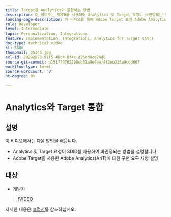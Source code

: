 ```yaml
---
title: Target을 Analytics와 통합하는 방법
description: 이 비디오는 SDID를 사용하여 Analytics 및 Target 요청이 바인딩되는 방식을 개발자에게 보여 줍니다. 이 비디오를 통해 Adobe Target 포함 Adobe Analytics(A4T)의 구현 요구 사항에 대해 알아보십시오.
landing-page-description: 이 비디오를 통해 Adobe Target 포함 Adobe Analytics(A4T)의 구현 요구 사항에 대해 알아보십시오.
role: Developer
level: Intermediate
topic: Personalization, Integrations
feature: Implementation, Integrations, Analytics for Target (A4T)
doc-type: technical video
kt: 5386
thumbnail: 35146.jpg
exl-id: 29292873-91f5-40c4-8f4c-d26ed4ce24d8
source-git-commit: d1517f0763290eb61a9e4eef4f2eb215a9cdd667
workflow-type: tm+mt
source-wordcount: '0'
ht-degree: 0%

---
```


# Analytics와 Target 통합

## 설명

이 비디오에서는 다음 방법을 배웁니다.

* Analytics 및 Target 요청이 SDID를 사용하여 바인딩되는 방법을 설명합니다
* Adobe Target을 사용한 Adobe Analytics(A4T)에 대한 구현 요구 사항 설명

## 대상

* 개발자

>[!VIDEO](https://video.tv.adobe.com/v/35146/?quality=12)

자세한 내용은 [설명서](https://experienceleague.adobe.com/docs/target/using/integrate/a4t/a4timplementation.html?lang=en)를 참조하십시오.
